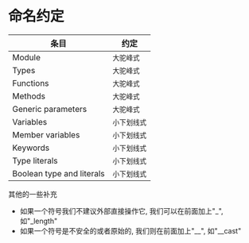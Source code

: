 # 命名约定

| 条目                      | 约定        |
| ------------------------- | ------------------ |
| Module                  | `大驼峰式`   |
| Types                     | `大驼峰式`   |
| Functions                 | `大驼峰式`   |
| Methods                   | `大驼峰式`   |
| Generic parameters        | `大驼峰式`   |
| Variables                 | `小下划线式` |
| Member variables          | `小下划线式` |
| Keywords                  | `小下划线式` |
| Type literals             | `小下划线式` |
| Boolean type and literals | `小下划线式` |

其他的一些补充

* 如果一个符号我们不建议外部直接操作它, 我们可以在前面加上"_", 如"_length"
* 如果一个符号是不安全的或者原始的, 我们则在前面加上"__", 如"__cast"
